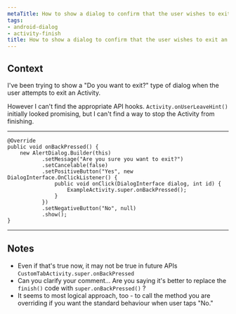 ```yaml
---
metaTitle: How to show a dialog to confirm that the user wishes to exit an Android Activity
tags:
- android-dialog
- activity-finish
title: How to show a dialog to confirm that the user wishes to exit an Android Activity
---
```


## Context

I've been trying to show a "Do you want to exit?" type of dialog when the user attempts to exit an Activity. 


However I can't find the appropriate API hooks. `Activity.onUserLeaveHint()` initially looked promising, but I can't find a way to stop the Activity from finishing.



---


```
@Override
public void onBackPressed() {
    new AlertDialog.Builder(this)
           .setMessage("Are you sure you want to exit?")
           .setCancelable(false)
           .setPositiveButton("Yes", new DialogInterface.OnClickListener() {
               public void onClick(DialogInterface dialog, int id) {
                   ExampleActivity.super.onBackPressed();
               }
           })
           .setNegativeButton("No", null)
           .show();
}

```


---

## Notes

- Even if that's true now, it may not be true in future APIs `CustomTabActivity.super.onBackPressed`
-  Can you clarify your comment... Are you saying it's better to replace the `finish()` code with `super.onBackPressed()` ?
- It seems to most logical approach, too - to call the method you are overriding if you want the standard behaviour when user taps "No."
